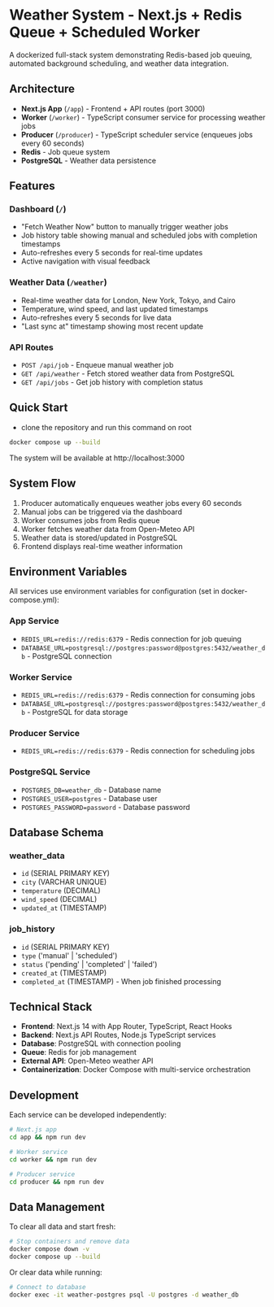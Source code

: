 # Weather System - Next.js + Redis Queue + Scheduled Worker

A dockerized full-stack system demonstrating Redis-based job queuing, automated background scheduling, and weather data integration.

## Architecture

- **Next.js App** (`/app`) - Frontend + API routes (port 3000)
- **Worker** (`/worker`) - TypeScript consumer service for processing weather jobs
- **Producer** (`/producer`) - TypeScript scheduler service (enqueues jobs every 60 seconds)
- **Redis** - Job queue system
- **PostgreSQL** - Weather data persistence

## Features

### Dashboard (`/`)
- "Fetch Weather Now" button to manually trigger weather jobs
- Job history table showing manual and scheduled jobs with completion timestamps
- Auto-refreshes every 5 seconds for real-time updates
- Active navigation with visual feedback

### Weather Data (`/weather`)
- Real-time weather data for London, New York, Tokyo, and Cairo
- Temperature, wind speed, and last updated timestamps
- Auto-refreshes every 5 seconds for live data
- "Last sync at" timestamp showing most recent update

### API Routes
- `POST /api/job` - Enqueue manual weather job
- `GET /api/weather` - Fetch stored weather data from PostgreSQL
- `GET /api/jobs` - Get job history with completion status

## Quick Start
- clone the repository and run this command on root
```bash
docker compose up --build
```

The system will be available at http://localhost:3000

## System Flow

1. Producer automatically enqueues weather jobs every 60 seconds
2. Manual jobs can be triggered via the dashboard
3. Worker consumes jobs from Redis queue
4. Worker fetches weather data from Open-Meteo API
5. Weather data is stored/updated in PostgreSQL
6. Frontend displays real-time weather information

## Environment Variables

All services use environment variables for configuration (set in docker-compose.yml):

### App Service
- `REDIS_URL=redis://redis:6379` - Redis connection for job queuing
- `DATABASE_URL=postgresql://postgres:password@postgres:5432/weather_db` - PostgreSQL connection

### Worker Service
- `REDIS_URL=redis://redis:6379` - Redis connection for consuming jobs
- `DATABASE_URL=postgresql://postgres:password@postgres:5432/weather_db` - PostgreSQL for data storage

### Producer Service
- `REDIS_URL=redis://redis:6379` - Redis connection for scheduling jobs

### PostgreSQL Service
- `POSTGRES_DB=weather_db` - Database name
- `POSTGRES_USER=postgres` - Database user
- `POSTGRES_PASSWORD=password` - Database password

## Database Schema

### weather_data
- `id` (SERIAL PRIMARY KEY)
- `city` (VARCHAR UNIQUE)
- `temperature` (DECIMAL)
- `wind_speed` (DECIMAL)
- `updated_at` (TIMESTAMP)

### job_history
- `id` (SERIAL PRIMARY KEY)
- `type` ('manual' | 'scheduled')
- `status` ('pending' | 'completed' | 'failed')
- `created_at` (TIMESTAMP)
- `completed_at` (TIMESTAMP) - When job finished processing

## Technical Stack

- **Frontend**: Next.js 14 with App Router, TypeScript, React Hooks
- **Backend**: Next.js API Routes, Node.js TypeScript services
- **Database**: PostgreSQL with connection pooling
- **Queue**: Redis for job management
- **External API**: Open-Meteo weather API
- **Containerization**: Docker Compose with multi-service orchestration

## Development

Each service can be developed independently:

```bash
# Next.js app
cd app && npm run dev

# Worker service
cd worker && npm run dev

# Producer service
cd producer && npm run dev
```

## Data Management

To clear all data and start fresh:

```bash
# Stop containers and remove data
docker compose down -v
docker compose up --build
```

Or clear data while running:

```bash
# Connect to database
docker exec -it weather-postgres psql -U postgres -d weather_db

```
